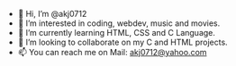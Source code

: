 - 👋 Hi, I’m @akj0712
- 👀 I’m interested in coding, webdev, music and movies.
- 🌱 I’m currently learning HTML, CSS and C Language.
- 💞️ I’m looking to collaborate on my C and HTML projects.
- 📫 You can reach me on Mail: akj0712@yahoo.com

<!---
akj0712/akj0712 is a ✨ special ✨ repository because its `README.md` (this file) appears on your GitHub profile.
You can click the Preview link to take a look at your changes.
--->
